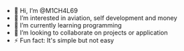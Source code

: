 - 👋 Hi, I’m @M1CH4L69
- 👀 I’m interested in aviation, self development and money
- 🌱 I’m currently learning programming
- 💞️ I’m looking to collaborate on projects or application
- ⚡ Fun fact: It's simple but not easy

<!---
M1CH4L69/M1CH4L69 is a ✨ special ✨ repository because its `README.md` (this file) appears on your GitHub profile.
You can click the Preview link to take a look at your changes.
--->
